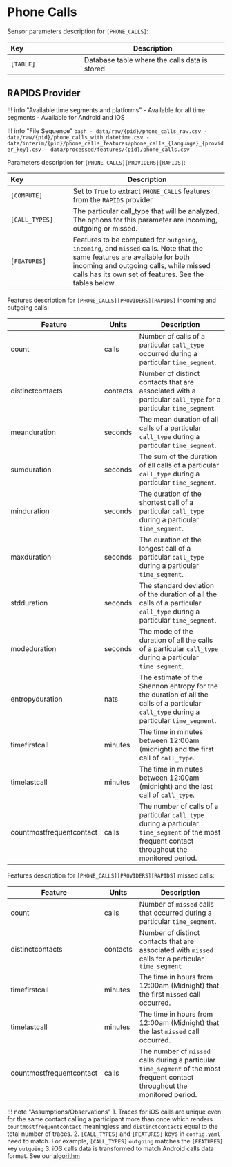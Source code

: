 # Phone Calls

Sensor parameters description for `[PHONE_CALLS]`:

|Key&nbsp;&nbsp;&nbsp;&nbsp;&nbsp;&nbsp;&nbsp;&nbsp;&nbsp;&nbsp;&nbsp;&nbsp;&nbsp;&nbsp;&nbsp;&nbsp;&nbsp;&nbsp;&nbsp;&nbsp;&nbsp;&nbsp;&nbsp;&nbsp;&nbsp;&nbsp;&nbsp;&nbsp;&nbsp;            | Description |
|----------------|-----------------------------------------------------------------------------------------------------------------------------------
|`[TABLE]`| Database table where the calls data is stored

## RAPIDS Provider

!!! info "Available time segments and platforms"
    - Available for all time segments
    - Available for Android and iOS

!!! info "File Sequence"
    ```bash
    - data/raw/{pid}/phone_calls_raw.csv
    - data/raw/{pid}/phone_calls_with_datetime.csv
    - data/interim/{pid}/phone_calls_features/phone_calls_{language}_{provider_key}.csv
    - data/processed/features/{pid}/phone_calls.csv
    ```


Parameters description for `[PHONE_CALLS][PROVIDERS][RAPIDS]`:

| Key&nbsp;&nbsp;&nbsp;&nbsp;&nbsp;&nbsp;&nbsp;&nbsp;&nbsp;&nbsp;&nbsp;&nbsp;&nbsp;&nbsp;&nbsp;&nbsp;&nbsp;&nbsp;&nbsp;&nbsp;&nbsp;&nbsp;&nbsp;        | Description |
|-------------|------------------------------------------------------------------------------------------------------------------------------------------------------------------------------------------------------------------------------------------------------------------|
|`[COMPUTE]`| Set to `True` to extract `PHONE_CALLS` features from the `RAPIDS` provider|
| `[CALL_TYPES]`   | The particular call_type that will be analyzed. The options for this parameter are incoming, outgoing or missed.                                                                                                                                                 |
| `[FEATURES]`    | Features to be computed for `outgoing`, `incoming`, and `missed` calls. Note that the same features are available for both incoming and outgoing calls, while missed calls has its own set of features. See the tables below. |


Features description for `[PHONE_CALLS][PROVIDERS][RAPIDS]` incoming and outgoing calls:

|Feature                    |Units      |Description|
|-------------------------- |---------- |---------------------------|
|count                    |calls      |Number of calls of a particular `call_type` occurred during a particular `time_segment`.
|distinctcontacts         |contacts   |Number of distinct contacts that are associated with a particular `call_type` for a particular `time_segment`
|meanduration             |seconds    |The mean duration of all calls of a particular `call_type` during a particular `time_segment`.
|sumduration              |seconds    |The sum of the duration of all calls of a particular `call_type` during a particular `time_segment`.
|minduration              |seconds    |The duration of the shortest call of a particular `call_type` during a particular `time_segment`.
|maxduration              |seconds    |The duration of the longest call of a particular `call_type` during a particular `time_segment`.
|stdduration              |seconds    |The standard deviation of the duration of all the calls of a particular `call_type` during a particular `time_segment`.
|modeduration             |seconds    |The mode of the duration of all the calls of a particular `call_type` during a particular `time_segment`.
|entropyduration          |nats       |The estimate of the Shannon entropy for the the duration of all the calls of a particular `call_type` during a particular `time_segment`.
|timefirstcall            |minutes    |The time in minutes between 12:00am (midnight) and the first call of `call_type`.
|timelastcall             |minutes    |The time in minutes between 12:00am (midnight) and the last call of `call_type`.
|countmostfrequentcontact |calls      |The number of calls of a particular `call_type` during a particular `time_segment` of the most frequent contact throughout the monitored period.

Features description for `[PHONE_CALLS][PROVIDERS][RAPIDS]` missed calls:

|Feature                    |Units      |Description|
|-------------------------- |---------- |---------------------------|
|count                      |calls      |Number of `missed` calls that occurred during a particular `time_segment`.
|distinctcontacts           |contacts   |Number of distinct contacts that are associated with `missed` calls for a particular `time_segment`
|timefirstcall              |minutes    |The time in hours from 12:00am (Midnight) that the first `missed` call occurred.
|timelastcall               |minutes    |The time in hours from 12:00am (Midnight) that the last `missed` call occurred.
|countmostfrequentcontact   |calls      |The number of `missed` calls during a particular `time_segment` of the most frequent contact throughout the monitored period.

!!! note "Assumptions/Observations"
    1. Traces for iOS calls are unique even for the same contact calling a participant more than once which renders `countmostfrequentcontact` meaningless and `distinctcontacts` equal to the total number of traces. 
    2. `[CALL_TYPES]` and `[FEATURES]` keys in `config.yaml` need to match. For example, `[CALL_TYPES]` `outgoing` matches the `[FEATURES]` key `outgoing`
    3. iOS calls data is transformed to match Android calls data format. See our [algorithm](algorithms/phone-algorithms.md#phone-calls)
